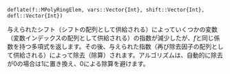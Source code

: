 ```
deflate(f::MPolyRingElem, vars::Vector{Int}, shift::Vector{Int}, defl::Vector{Int})
```

与えられたシフト（シフトの配列として供給される）によっていくつかの変数（変数インデックスの配列として供給される）の指数が減少したが、$f$と同じ係数を持つ多項式を返します。その後、与えられた指数（再び除去因子の配列として供給される）によって除去（除算）されます。アルゴリズムは、自動的に除去が$0$の場合は$1$に置き換え、$0$による除算を避けます。
